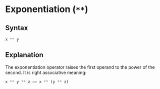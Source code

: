 # Exponentiation (`**`)

## Syntax
```js
x ** y
```

## Explanation
The exponentiation operator raises the first operand to the power of the second. It is right associative meaning:

```js
x ** y ** z == x ** (y ** z)
```